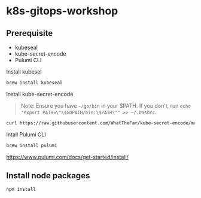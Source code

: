 # k8s-gitops-workshop

## Prerequisite

- kubeseal
- kube-secret-encode
- Pulumi CLI

Install kubesel

```bash
brew install kubeseal
```

Install kube-secret-encode

> Note: Ensure you have `~/go/bin` in your $PATH. If you don't, run `echo "export PATH=\"\$GOPATH/bin:\$PATH\"" >> ~/.bashrc`.


```bash
curl https://raw.githubusercontent.com/WhatTheFar/kube-secret-encode/master/install.sh | bash -s -- -b ~/go/bin
```

Intall Pulumi CLI

```bash
brew install pulumi
```

<https://www.pulumi.com/docs/get-started/install/>

## Install node packages

```bash
npm install
```
